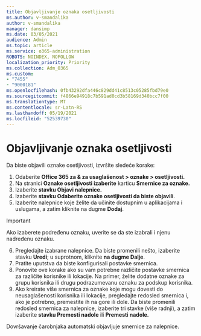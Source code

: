 ```yaml
---
title: Objavljivanje oznaka osetljivosti
ms.author: v-smandalika
author: v-smandalika
manager: dansimp
ms.date: 03/05/2021
audience: Admin
ms.topic: article
ms.service: o365-administration
ROBOTS: NOINDEX, NOFOLLOW
localization_priority: Priority
ms.collection: Adm_O365
ms.custom:
- "7455"
- "9000181"
ms.openlocfilehash: 0fb43292dfa446c829dd41c8513c05285fbd79e0
ms.sourcegitcommit: f4866e94918c7b591ad0cd3b58169d340bcc7f00
ms.translationtype: MT
ms.contentlocale: sr-Latn-RS
ms.lasthandoff: 05/19/2021
ms.locfileid: "52539730"
---
```

# <a name="publish-sensitivity-labels"></a>Objavljivanje oznaka osetljivosti

Da biste objavili oznake osetljivosti, izvršite sledeće korake:

1. Odaberite **Office 365 za & za usaglašenost > oznake > osetljivosti.**
2. Na stranici **Oznake osetljivosti izaberite** karticu **Smernice za oznake.**
3. Izaberite **stavku Objavi nalepnice.**
4. Izaberite **stavku Odaberite oznake osetljivosti da biste objavili**. 
5. Izaberite nalepnice koje želite da učinite dostupnim u aplikacijama i uslugama, a zatim kliknite na dugme **Dodaj**.
> [!IMPORTANT]
> Ako izaberete podređenu oznaku, uverite se da ste izabrali i njenu nadređenu oznaku.
6. Pregledajte izabrane nalepnice. Da biste promenili nešto, izaberite stavku **Uredi**; u suprotnom, kliknite **na dugme Dalje**.
7. Pratite uputstva da biste konfigurisali postavke smernica.
8. Ponovite ove korake ako su vam potrebne različite postavke smernica za različite korisnike ili lokacije. Na primer, želite dodatne oznake za grupu korisnika ili drugu podrazumevanu oznaku za podskup korisnika.
9. Ako kreirate više smernica za oznake koje mogu dovesti do neusaglašenosti korisnika ili lokacije, pregledajte redosled smernica i, ako je potrebno, premestite ih na gore ili dole. Da biste promenili redosled smernica za nalepnice, izaberite tri stavke (više radnji), a zatim izaberite **stavku Premesti nadole** ili **Premesti nadole.**

Dovršavanje čarobnjaka automatski objavljuje smernice za nalepnice.

